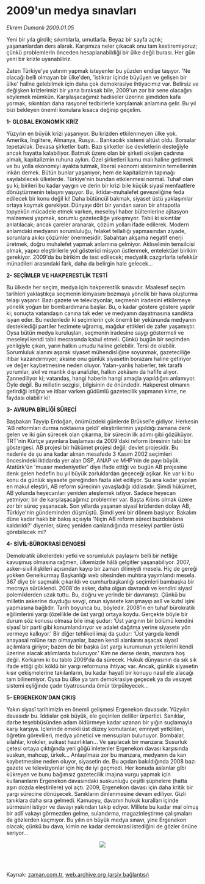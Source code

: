 # 2009'un medya sınavları

*Ekrem Dumanlı 2009.01.05*

<td class="columnist-detail">
<p>Yeni bir yıla girdik; sıkıntılarla, umutlarla. Beyaz bir sayfa açtık; yaşananlardan ders alarak. Karşımıza neler çıkacak onu tam kestiremiyoruz; çünkü problemlerin önceden hesaplanabildiği bir ülke değil burası. Her gün yeni bir krizle uyanabiliriz.</p>
<p>
<div id="haberMetinDiv">
<p> Zaten Türkiye'ye yatırım yapmak isteyenler bu yüzden endişe taşıyor. 'Ne olacağı belli olmayan bir ülke'den, 'istikrar içinde büyüyen ve gelişen bir ülke' haline gelebilmek için daha çok demokrasiye ihtiyacımız var. Belirsiz ve değişken krizlerimizi bir yana bıraksak bile, 2009'un zor bir sene olacağını söylemek mümkün. Karşılaşacağımız hadiseler üzerine şimdiden kafa yormak, sıkıntıları daha rasyonel tedbirlerle karşılamak anlamına gelir. Bu yıl bizi bekleyen önemli konulara kısaca değinip geçelim. 
<p><b>1- GLOBAL EKONOMİK KRİZ</b>
<p>Yüzyılın en büyük krizi yaşanıyor. Bu krizden etkilenmeyen ülke yok. Amerika, İngiltere, Almanya, Rusya... Bankacılık sistemi altüst oldu. Borsalar tepetaklak. Devasa şirketler battı. Bazı şirketler ise devletlerin desteğiyle ancak hayatta kalabiliyor. Batmak üzere olan bir şirketi oksijen çadırına almak, kapitalizmin ruhuna aykırı. Özel şirketleri kamu malı haline getirmek ve bu yolla ekonomiyi ayakta tutmak, liberal ekonomi sisteminin temellerinin inkârı demek. Bütün bunlar yaşanıyor; hem de kapitalizmin tapınağı sayılabilecek ülkelerde. Türkiye'nin bundan etkilenmesi normal. Tuhaf olan şu ki; birileri bu kadar yaygın ve derin bir krizi bile küçük siyasî menfaatlere dönüştürmenin telaşını yaşıyor. Bu, iktidar-muhalefet gevezeliğine feda edilecek bir konu değil ki! Daha bütüncül bakmak, siyaset üstü yaklaşımlar ortaya koymak gerekiyor. Dünyayı dört bir yandan saran bir ahtapotla topyekûn mücadele etmek varken, meseleyi haber bültenlerine ajitasyon malzemesi yapmak, sorumlu gazeteciliğe yakışmıyor. Tabii ki sıkıntılar anlatılacak; ancak çareler aranarak, çözüm yolları ifade edilerek. Modern anlamdaki medyanın sorumluluğu, felaket tellallığı yapmasından ziyade, sorunlara akılcı çözümler önermesidir. Sabahtan akşama negatif enerji üretmek, doğru muhalefet yapmak anlamına gelmiyor. Aklıselimin temsilcisi olmak, yapıcı eleştirilerle yol gösterici misyon üstlenmek, entelektüel birikim gerekiyor. 2009'da bu birikim de test edilecek; medyatik cazgırlarla tefekkür münadileri arasındaki fark, daha da belirgin hale gelecek...
<p><b>2- SEÇİMLER VE HAKPERESTLİK TESTİ</b>
<p>Bu ülkede her seçim, medya için hakperestlik sınavıdır. Maalesef seçim tarihleri yaklaştıkça seçmenin kimyasını bozmaya yönelik bir hava oluşturma telaşı yaşanır. Bazı gazete ve televizyonlar, seçmenin iradesini etkilemeye yönelik yoğun bir bombardımana başlar. Bu, o kadar göstere göstere yapılır ki; sonuçta vatandaşın canına tak eder ve medyanın dayatmasına sandıkta isyan eder. Bu nedenledir ki seçimlerin çok önemli bir yekûnunda medyanın desteklediği partiler hezimete uğramış, mağdur ettikleri de zafer yaşamıştır. Oysa bütün medya kuruluşları, seçmenin iradesine saygı göstermeli ve meseleyi kendi tabii mecrasında kabul etmeli. Çünkü bugün bir seçimden yenilgiyle çıkan, yarın halkın umudu haline gelebilir. Tersi de olabilir. Sorumluluk alanını aşarak siyaset mühendisliğine soyunmak, gazeteciliğe itibar kazandırmıyor; aksine onu günlük siyasetin borazanı haline getiriyor ve değer kaybetmesine neden oluyor. Yalan-yanlış haberler, tek taraflı yorumlar, akıl ve mantık dışı analizler, halkın zekâsını da hafife alıyor. Zannediliyor ki; vatandaş, hangi haberin hangi amaçla yapıldığını anlamıyor. Öyle değil. Bu milletin sezgisi, bilgisinin de önündedir. Hakperest olmanın getirdiği istiğna ve itibar varken güdümlü gazetecilik yapmanın kime, ne faydası olabilir ki!
<p><b>3- AVRUPA BİRLİĞİ SÜRECİ</b>
<p>Başbakan Tayyip Erdoğan, önümüzdeki günlerde Brüksel'e gidiyor. Herkesin 'AB reformları durma noktasına geldi' eleştirilerinin yapıldığı zamana denk gelen ve iki gün sürecek olan çıkarma, bir sürecin ilk adımı gibi gözüküyor. TRT'nin Kürtçe yayınlara başlaması da 2009'daki reform ibresinin tabii bir göstergesi. AB projesi bir hükümet projesi değil; devlet projesidir. Bu nedenle de şu ana kadar alınan mesafede 3 Kasım 2002 seçimleri öncesindeki iktidarda yer alan DSP, ANAP ve MHP'nin de payı büyük. Atatürk'ün 'muasır medeniyetler' diye ifade ettiği ve bugün AB projesine denk gelen hedefin bu yıl büyük zorluklardan geçeceği aşikar. Ne var ki bu konu da günlük siyasete gereğinden fazla alet ediliyor. Şu ana kadar yapılan en makul eleştiri, AB reform sürecinin yavaşladığı iddiasıdır. Şimdi hükümet, AB yolunda heyecanları yeniden ateşlemek istiyor. Sadece heyecan yetmiyor; bir de karşılaşacağımız problemler var. Başta Kıbrıs olmak üzere zor bir süreç yaşanacak. Son yıllarda yaşanan siyasî krizlerden dolayı AB, Türkiye'nin gündeminden düşmüştü. Şimdi yeni bir dönem başlıyor. Bakalım düne kadar haklı bir bakış açısıyla 'Niçin AB reform süreci buzdolabına kaldırıldı?' diyenler, süreç yeniden canlandığında meseleyi partiler üstü görebilecek mi? 
<p><b>4- SİVİL-BÜROKRASİ DENGESİ</b>
<p>Demokratik ülkelerdeki yetki ve sorumluluk paylaşımı belli bir netliğe kavuşmuş olmasına rağmen, ülkemizde hâlâ gelgitler yaşanabiliyor. 2007, asker-sivil ilişkileri açısından kayıp bir zaman dilimiydi mesela. Hiç de gereği yokken Genelkurmay Başkanlığı web sitesinden muhtıra yayımlandı mesela. 367 diye bir saçmalık çıkarıldı ve cumhurbaşkanlığı seçimleri bambaşka bir mecraya sürüklendi. 2008'de asker, daha olgun davrandı ve kendini siyasî polemiklerden uzak tuttu. Bu, doğru ve yerinde bir davranıştı. Çünkü bu milletin askerine duyduğu sevgi, onun siyasete karışmayıp aslî ve kutsî işini yapmasına bağlıdır. Tarih boyunca bu, böyledir. 2008'in en tuhaf bürokratik eğilimlerini yargı (özellikle de üst yargı) ortaya koydu. Gerçekte böyle bir durum söz konusu olmasa bile imaj şudur: 'Üst yargının bir bölümü kendini siyasî bir parti gibi konumlandırıyor ve adalet dağıtma yerine siyasete yön vermeye kalkıyor.' Bir diğer tehlikeli imaj da şudur: 'Üst yargıda kendi anayasal rolüne razı olmayanlar, bazen kendi alanlarını aşacak siyasî açılımlara giriyor; bazen de bir başka üst yargı kurumunun yetkilerini kendi üzerine alacak atılımlarda bulunuyor.' Kim ne derse desin, manzara hoş değil. Korkarım ki bu tablo 2009'da da sürecek. Hukuk dünyasının da sık sık ifade ettiği gibi köklü bir yargı reformuna ihtiyaç var. Ancak, günlük siyasetin kısır çekişmelerine takılanların, bu kadar hayatî bir konuyu nasıl ele alacağı tam bilinemiyor. Oysa bu ülke ya tam demokrasiye geçecek ya da vesayet sistemi eşliğinde çadır tiyatrosunda ömür törpüleyecek...
<p><b>5- ERGENEKON'DAN ÇIKIŞ</b>
<p>Yakın siyasî tarihimizin en önemli gelişmesi Ergenekon davasıdır. Yüzyılın davasıdır bu. İddialar çok büyük, ele geçirilen deliller ürpertici. Sanıklar, darbe teşebbüsünden adam öldürmeye kadar uzanan bir yığın suçlamayla karşı karşıya. İçlerinde emekli üst düzey komutanlar, emniyet yetkilileri, öğretim görevlileri, medya yönetici ve mensupları bulunuyor. Bombalar, silahlar, krokiler, suikast hazırlıkları... Ve şaşılacak bir manzara: Susurluk çetesi ortaya çıktığında yeri göğü inletenler Ergenekon davası karşısında suskun, mahcup, ürkek... Anlaşılması zor bu manzara, medyanın da kan kaybetmesine neden oluyor, siyasetin de. Bu açıdan bakıldığında 2008 bazı gazete ve televizyonlar için hiç de iyi geçmedi. Her konuda aslanlar gibi kükreyen ve bunu bağımsız gazetecilik imajına vurgu yapmak için kullananların Ergenekon davasındaki suskunluğu çeşitli şüphelere (hatta aşırı dozda eleştirilere) yol açtı. 2009, Ergenekon davası için daha kritik bir yargı sürecine dönüşecek. Sanıkların dinlenmesine devam ediliyor. Gizli tanıklara daha sıra gelmedi. Kamuoyu, davanın hukuk kuralları içinde sürmesini istiyor ve davayı yakından takip ediyor. Millete bu kadar mal olmuş bir adlî vakayı görmezden gelme, sulandırma, magazinleştirme çalışmaları da gözlerden kaçmıyor. Bu yılın en büyük medya sınavı, yine Ergenekon olacak; çünkü bu dava, kimin ne kadar demokrasi istediğini de gözler önüne seriyor...
<br/>
<p align="center"><img border="0" src="http://web.archive.org/web/20111122191624im_/http://medya.zaman.com.tr/2009/01/05/satis.jpg"/>
</p></p></p></p></p></p></p></p></p></p></p></p></div>
</p>


<p><br>
		 </br></p></td>

Kaynak: [zaman.com.tr](http://zaman.com.tr/yazar.do?yazino=791870), [web.archive.org (arşiv bağlantısı)](http://web.archive.org/web/20111122191624/http://www.zaman.com.tr:80/yazar.do?yazino=791870)
